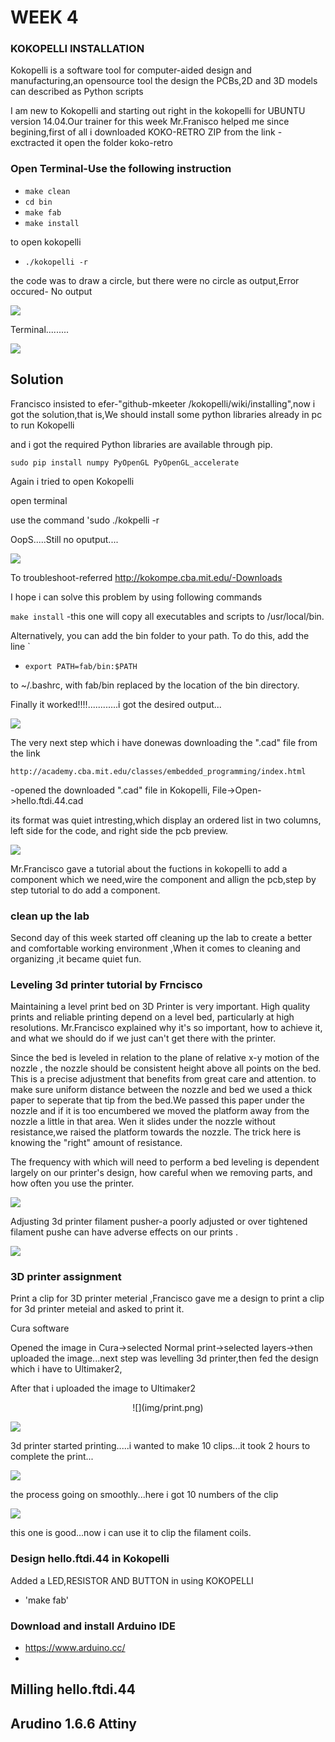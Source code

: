 # WEEK 4

### KOKOPELLI INSTALLATION
Kokopelli is a software tool for computer-aided design and manufacturing,an opensource tool the design the PCBs,2D and 3D models can described as Python scripts

I am new to Kokopelli and starting out right in the kokopelli for UBUNTU version 14.04.Our trainer for this week Mr.Franisco helped me since begining,first of all i downloaded KOKO-RETRO ZIP from the link -exctracted it open the folder koko-retro


### Open Terminal-Use the following instruction

* `make clean`
* `cd bin`
* `make fab`
* `make install`

to open kokopelli

* `./kokopelli -r`

the code was to draw a circle, but there were no circle as output,Error occured- No output



![](img/error.png)

Terminal.........

![](img/pic2.png)
 
## Solution

Francisco insisted to efer-"github-mkeeter /kokopelli/wiki/installing",now i got the solution,that is,We should install some python libraries already in pc to run Kokopelli

and i got the required Python libraries are available through pip.

`sudo pip install numpy PyOpenGL PyOpenGL_accelerate`

Again i tried to open Kokopelli

open terminal

use the command 'sudo ./kokpelli -r

OopS.....Still no oputput....



![](img/error.png)

To troubleshoot-referred http://kokompe.cba.mit.edu/-Downloads

I hope i can solve this problem by using following commands

 `make install` -this one will copy all executables and scripts to /usr/local/bin.

Alternatively, you can add the bin folder to your path. To do this, add the line
`
* `export PATH=fab/bin:$PATH`

to ~/.bashrc, with fab/bin replaced by the location of the bin directory.

Finally it worked!!!!............i got the desired output...

![](img/final.png)


The very next step which i have donewas downloading the ".cad" file from the link 

 `http://academy.cba.mit.edu/classes/embedded_programming/index.html`

-opened the downloaded ".cad" file in Kokopelli, File->Open->hello.ftdi.44.cad

its format was quiet intresting,which display an ordered list in two columns, left side for the code, and right side the pcb preview.

![](img/lll.png)


Mr.Francisco gave a tutorial about the fuctions in kokopelli to add a component which we need,wire the component and allign the pcb,step by step tutorial to do add a component.



### clean up the lab
Second day of this week started off cleaning up the lab to create a better and comfortable working environment ,When it comes to cleaning and organizing ,it became quiet fun.




### Leveling 3d printer tutorial by Frncisco

Maintaining a level print bed on 3D Printer is very important.  High quality prints and reliable printing depend on a level bed, particularly at high resolutions. Mr.Francisco explained why it's so important, how to achieve it, and what we should do  if we just can't get there with the printer.

Since the bed is leveled in relation to the plane of relative x-y motion of the nozzle , the nozzle should be consistent height above all points on the bed. This is a precise adjustment that benefits from great care and attention. to make sure uniform distance between the nozzle and bed we used a thick paper to seperate that tip from the bed.We passed this paper under the nozzle and if it is too encumbered we  moved the platform away from the nozzle a little in that area. Wen it slides under the nozzle without resistance,we raised the platform towards the nozzle.  The trick here is knowing the "right" amount of resistance.  

The frequency with which will need to perform a bed leveling is dependent largely on our printer's design, how careful when we removing parts, and how often you use the printer.

![](img/level.png)

Adjusting 3d printer filament pusher-a poorly adjusted or over tightened filament pushe can have adverse effects on our prints .


![](img/3d.png)







### 3D printer assignment

Print a clip for 3D printer meterial ,Francisco gave me a design to print a clip for 3d printer meteial and asked to print it.

Cura software

Opened the image in Cura->selected Normal print->selected layers->then uploaded the image...next step was levelling  3d printer,then fed the design which i have to Ultimaker2,

After that i uploaded the image to Ultimaker2

<center>![](img/print.png)</center>

![](img/print2.png)

3d printer started printing.....i wanted to make 10 clips...it took 2 hours to complete the print...

![](img/clip1.png)

the process going on smoothly...here i got 10 numbers of the clip

![](img/print5.png)

this one is good...now i can use it to clip the filament coils.


### Design hello.ftdi.44 in Kokopelli

Added a LED,RESISTOR AND BUTTON in using KOKOPELLI

* 'make fab'


### Download and install Arduino IDE 
* https://www.arduino.cc/
* 




## Milling hello.ftdi.44
## Arudino 1.6.6 Attiny 




